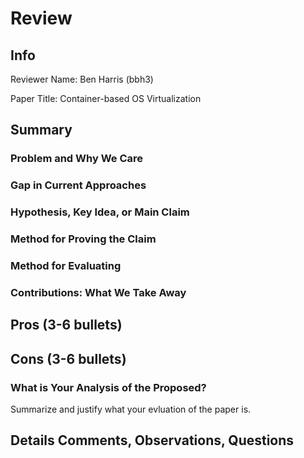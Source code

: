 # Review

## Info

Reviewer Name: Ben Harris (bbh3)

Paper Title: Container-based OS Virtualization

## Summary

### Problem and Why We Care

### Gap in Current Approaches

### Hypothesis, Key Idea, or Main Claim

### Method for Proving the Claim

### Method for Evaluating

### Contributions: What We Take Away

## Pros (3-6 bullets)

## Cons (3-6 bullets)

### What is Your Analysis of the Proposed?

Summarize and justify what your evluation of the paper is. 

## Details Comments, Observations, Questions


